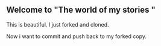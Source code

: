 ## Welcome to "The world of my stories "

This is beautiful. I just forked and cloned.

Now i want to commit and push back to my forked copy.
